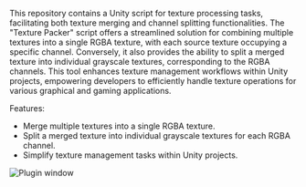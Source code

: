 This repository contains a Unity script for texture processing tasks, facilitating both texture merging and channel splitting functionalities. The "Texture Packer" script offers a streamlined solution for combining multiple textures into a single RGBA texture, with each source texture occupying a specific channel. Conversely, it also provides the ability to split a merged texture into individual grayscale textures, corresponding to the RGBA channels. This tool enhances texture management workflows within Unity projects, empowering developers to efficiently handle texture operations for various graphical and gaming applications.

Features:

- Merge multiple textures into a single RGBA texture.
- Split a merged texture into individual grayscale textures for each RGBA channel.
- Simplify texture management tasks within Unity projects.

![Plugin window](https://drive.google.com/file/d/1MFpoIvfrurVsLIhSC_PdCaUa9WBe0hmI/view?usp=sharing)
